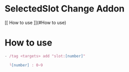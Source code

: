 # SelectedSlot Change Addon

[[ How to use ]](#How to use)
# How to use
```js
- /tag <targets> add "slot:[number]"

  └[number] : 0~9
```
